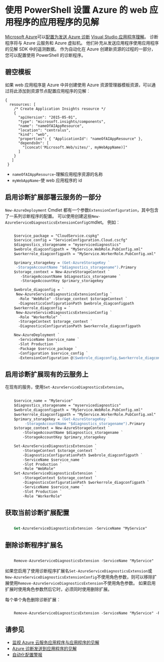 <properties
    pageTitle="设置应用程序在 Azure 的见解使用 PowerShell |Microsoft Azure"
    description="自动化应用程序理解的管道配置 Azure 诊断。"
    services="application-insights"
    documentationCenter=".net"
    authors="sbtron"
    manager="douge"/>

<tags
    ms.service="application-insights"
    ms.workload="tbd"
    ms.tgt_pltfrm="ibiza" 
    ms.devlang="na"
    ms.topic="get-started-article"
    ms.date="11/17/2015"
    ms.author="awills"/>

# <a name="using-powershell-to-set-up-application-insights-for-an-azure-web-app"></a>使用 PowerShell 设置 Azure 的 web 应用程序的应用程序的见解

[Microsoft Azure](https://azure.com)可以[配置为发送 Azure 诊断](app-insights-azure-diagnostics.md) [Visual Studio 应用程序理解](app-insights-overview.md)。 诊断程序将与 Azure 云服务和 Azure 虚拟机。 他们补充从发送应用程序使用应用程序的见解 SDK 中的遥测数据。 作为自动化在 Azure 创建新资源的过程的一部分，您可以配置使用 PowerShell 的诊断程序。

## <a name="azure-template"></a>碧空模板

如果 web 应用程序是 Azure 中并创建使用 Azure 资源管理器模板资源，可以通过将此添加到资源节点配置应用程序的见解︰

    {
      resources: [
        /* Create Application Insights resource */
        {
          "apiVersion": "2015-05-01",
          "type": "microsoft.insights/components",
          "name": "nameOfAIAppResource",
          "location": "centralus",
          "kind": "web",
          "properties": { "ApplicationId": "nameOfAIAppResource" },
          "dependsOn": [
            "[concat('Microsoft.Web/sites/', myWebAppName)]"
          ]
        }
       ]
     } 

* `nameOfAIAppResource`-理解应用程序资源的名称
* `myWebAppName`-使 web 应用程序的 id


## <a name="enable-diagnostics-extension-as-part-of-deploying-a-cloud-service"></a>启用诊断扩展部署云服务的一部分

`New-AzureDeployment` Cmdlet 都有一个参数`ExtensionConfiguration`，其中包含了一系列诊断程序的配置。 可以使用创建这些`New-AzureServiceDiagnosticsExtensionConfig`cmdlet。 例如︰

```ps

    $service_package = "CloudService.cspkg"
    $service_config = "ServiceConfiguration.Cloud.cscfg"
    $diagnostics_storagename = "myservicediagnostics"
    $webrole_diagconfigpath = "MyService.WebRole.PubConfig.xml" 
    $workerrole_diagconfigpath = "MyService.WorkerRole.PubConfig.xml"

    $primary_storagekey = (Get-AzureStorageKey `
     -StorageAccountName "$diagnostics_storagename").Primary
    $storage_context = New-AzureStorageContext `
       -StorageAccountName $diagnostics_storagename `
       -StorageAccountKey $primary_storagekey

    $webrole_diagconfig = `
     New-AzureServiceDiagnosticsExtensionConfig `
      -Role "WebRole" -Storage_context $storageContext `
      -DiagnosticsConfigurationPath $webrole_diagconfigpath
    $workerrole_diagconfig = `
     New-AzureServiceDiagnosticsExtensionConfig `
      -Role "WorkerRole" `
      -StorageContext $storage_context `
      -DiagnosticsConfigurationPath $workerrole_diagconfigpath

    New-AzureDeployment `
      -ServiceName $service_name `
      -Slot Production `
      -Package $service_package `
      -Configuration $service_config `
      -ExtensionConfiguration @($webrole_diagconfig,$workerrole_diagconfig)

``` 

## <a name="enable-diagnostics-extension-on-an-existing-cloud-service"></a>启用诊断扩展现有的云服务上

在现有的服务，使用`Set-AzureServiceDiagnosticsExtension`。

```ps
 
    $service_name = "MyService"
    $diagnostics_storagename = "myservicediagnostics"
    $webrole_diagconfigpath = "MyService.WebRole.PubConfig.xml" 
    $workerrole_diagconfigpath = "MyService.WorkerRole.PubConfig.xml"
    $primary_storagekey = (Get-AzureStorageKey `
         -StorageAccountName "$diagnostics_storagename").Primary
    $storage_context = New-AzureStorageContext `
        -StorageAccountName $diagnostics_storagename `
        -StorageAccountKey $primary_storagekey

    Set-AzureServiceDiagnosticsExtension `
        -StorageContext $storage_context `
        -DiagnosticsConfigurationPath $webrole_diagconfigpath `
        -ServiceName $service_name `
        -Slot Production `
        -Role "WebRole" 
    Set-AzureServiceDiagnosticsExtension `
        -StorageContext $storage_context `
        -DiagnosticsConfigurationPath $workerrole_diagconfigpath `
        -ServiceName $service_name `
        -Slot Production `
        -Role "WorkerRole"
```

## <a name="get-current-diagnostics-extension-configuration"></a>获取当前诊断扩展配置

```ps

    Get-AzureServiceDiagnosticsExtension -ServiceName "MyService"
```


## <a name="remove-diagnostics-extension"></a>删除诊断程序扩展名

```ps

    Remove-AzureServiceDiagnosticsExtension -ServiceName "MyService"
```

如果您启用了使用诊断程序扩展名`Set-AzureServiceDiagnosticsExtension`或`New-AzureServiceDiagnosticsExtensionConfig`不使用角色参数，则可以移除扩展使用`Remove-AzureServiceDiagnosticsExtension`不使用角色参数。 如果启用扩展时使用角色参数然后它时，必须同时使用删除扩展。

每个单个角色删除诊断扩展︰

```ps

    Remove-AzureServiceDiagnosticsExtension -ServiceName "MyService" -Role "WebRole"
```


## <a name="see-also"></a>请参见

* [监视 Azure 云服务应用程序与应用程序的见解](app-insights-cloudservices.md)
* [Azure 诊断发送到应用程序的见解](app-insights-azure-diagnostics.md)
* [自动化配置警报](app-insights-powershell-alerts.md)


